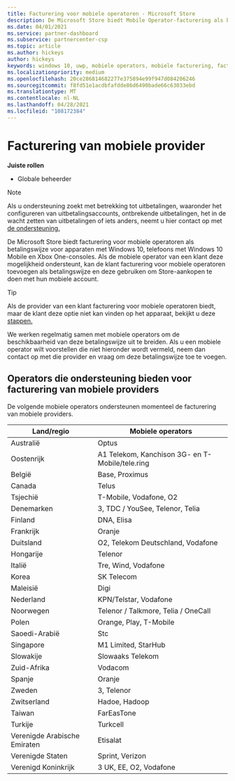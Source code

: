 ```yaml
---
title: Facturering voor mobiele operatoren - Microsoft Store
description: De Microsoft Store biedt Mobile Operator-facturering als betalingswijze voor mobiele operators die deze mogelijkheid ondersteunen.
ms.date: 04/01/2021
ms.service: partner-dashboard
ms.subservice: partnercenter-csp
ms.topic: article
ms.author: hickeys
author: hickeys
keywords: windows 10, uwp, mobiele operators, mobiele facturering, facturering voor mobiele operatoren
ms.localizationpriority: medium
ms.openlocfilehash: 20ce286814682277e375894e99f947d084206246
ms.sourcegitcommit: f8fd51e1acdbfafdde86d6490bade66c63033ebd
ms.translationtype: MT
ms.contentlocale: nl-NL
ms.lasthandoff: 04/28/2021
ms.locfileid: "108172384"
---
```

# <a name="mobile-operator-billing"></a>Facturering van mobiele provider

**Juiste rollen**

- Globale beheerder

> [!NOTE]
> Als u ondersteuning zoekt met betrekking tot uitbetalingen, waaronder het configureren van uitbetalingsaccounts, ontbrekende uitbetalingen, het in de wacht zetten van uitbetalingen of iets anders, neemt u hier contact op met [de ondersteuning.](https://developer.microsoft.com/windows/support)

De Microsoft Store biedt facturering voor mobiele operatoren als betalingswijze voor apparaten met Windows 10, telefoons met Windows 10 Mobile en Xbox One-consoles. Als de mobiele operator van een klant deze mogelijkheid ondersteunt, kan de klant facturering voor mobiele operatoren toevoegen als betalingswijze en deze gebruiken om Store-aankopen te doen met hun mobiele account.

> [!TIP]
> Als de provider van een klant facturering voor mobiele operatoren biedt, maar de klant deze optie niet kan vinden op het apparaat, bekijkt u deze [stappen.](https://support.microsoft.com/instantanswers/b25d6dd6-fb8b-3710-1e13-4d30eb01b51f)

We werken regelmatig samen met mobiele operators om de beschikbaarheid van deze betalingswijze uit te breiden. Als u een mobiele operator wilt voorstellen die niet hieronder wordt vermeld, neem dan contact op met die provider en vraag om deze betalingswijze toe te voegen.

## <a name="operators-that-support-mobile-operator-billing"></a>Operators die ondersteuning bieden voor facturering van mobiele providers

De volgende mobiele operators ondersteunen momenteel de facturering van mobiele providers.

| Land/regio       | Mobiele operators                                        |
|----------------------|---------------------------------------------------------|
| Australië            | Optus                                                   |
| Oostenrijk              | A1 Telekom, Kanchison 3G- en T-Mobile/tele.ring  |
| België              | Base, Proximus                                          |
| Canada               | Telus                                                   |
| Tsjechië              | T-Mobile, Vodafone, O2                                  |
| Denemarken              | 3, TDC / YouSee, Telenor, Telia                         |
| Finland              | DNA, Elisa                                              |
| Frankrijk               | Oranje                                                  |
| Duitsland              | O2, Telekom Deutschland, Vodafone                       |
| Hongarije              | Telenor                                                 |
| Italië                | Tre, Wind, Vodafone                                     |
| Korea                | SK Telecom                                              |
| Maleisië             | Digi                                                    |
| Nederland          | KPN/Telstar, Vodafone                                 |
| Noorwegen               | Telenor / Talkmore, Telia / OneCall                     |
| Polen               | Orange, Play, T-Mobile                                  |
| Saoedi-Arabië         | Stc                                                     |
| Singapore            | M1 Limited, StarHub                                     |
| Slowakije             | Slowaaks Telekom                                          |
| Zuid-Afrika         | Vodacom                                                 |
| Spanje                | Oranje                                                  |
| Zweden               | 3, Telenor                                              |
| Zwitserland          | Hadoe, Hadoop                                       |
| Taiwan               | FarEasTone                                              |
| Turkije               | Turkcell                                                |
| Verenigde Arabische Emiraten | Etisalat                                                |
| Verenigde Staten        | Sprint, Verizon                                         |
| Verenigd Koninkrijk       | 3 UK, EE, O2, Vodafone                                 |
